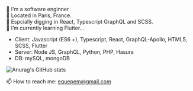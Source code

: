 
🙋‍ I'm a software enginner  
📍 Located in Paris, France.  
💛 Espcially digging in React, Typescript GraphQL and SCSS.
\
🌱 I’m currently learning Flutter...      


 
* Client: Javascript (ES6 +), Typescript, React, GraphQL-Apollo, HTML5, SCSS, Flutter
* Server: Node JS, GraphQL, Python, PHP, Hasura
* DB: mySQL, mongoDB


![Anurag's GitHub stats](https://github-readme-stats.vercel.app/api?username=SumiSeo&show_icons=true&theme=cobalt)


📫 How to reach me: equepem@gmail.com

<!--
**SumiSeo/SumiSeo** is a ✨ _special_ ✨ repository because its `README.md` (this file) appears on your GitHub profile.

Here are some ideas to get you started:

- 🔭 I’m currently working on ...
- 🌱 I’m currently learning ...
- 👯 I’m looking to collaborate on ...
- 🤔 I’m looking for help with ...
- 💬 Ask me about ...
- 📫 How to reach me: ...
- 😄 Pronouns: ...
- ⚡ Fun fact: ...
-->
